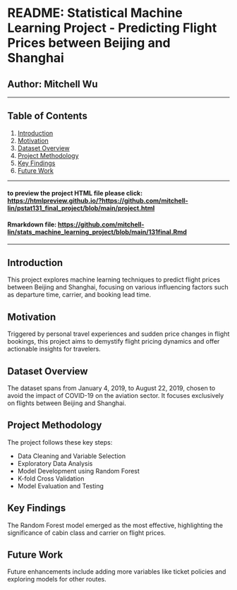 # README: Statistical Machine Learning Project - Predicting Flight Prices between Beijing and Shanghai

## Author: Mitchell Wu

---

## Table of Contents
1. [Introduction](#introduction)
2. [Motivation](#motivation)
3. [Dataset Overview](#dataset-overview)
4. [Project Methodology](#project-methodology)
5. [Key Findings](#key-findings)
6. [Future Work](#future-work)


---
#### to preview the project HTML file please click: https://htmlpreview.github.io/?https://github.com/mitchell-lin/pstat131_final_project/blob/main/project.html
#### Rmarkdown file: https://github.com/mitchell-lin/stats_machine_learning_project/blob/main/131final.Rmd
---
<a name="introduction"></a>
## Introduction
This project explores machine learning techniques to predict flight prices between Beijing and Shanghai, focusing on various influencing factors such as departure time, carrier, and booking lead time.

<a name="motivation"></a>
## Motivation
Triggered by personal travel experiences and sudden price changes in flight bookings, this project aims to demystify flight pricing dynamics and offer actionable insights for travelers.

<a name="dataset-overview"></a>
## Dataset Overview
The dataset spans from January 4, 2019, to August 22, 2019, chosen to avoid the impact of COVID-19 on the aviation sector. It focuses exclusively on flights between Beijing and Shanghai.

<a name="project-methodology"></a>
## Project Methodology
The project follows these key steps:
- Data Cleaning and Variable Selection
- Exploratory Data Analysis
- Model Development using Random Forest
- K-fold Cross Validation
- Model Evaluation and Testing

<a name="key-findings"></a>
## Key Findings
The Random Forest model emerged as the most effective, highlighting the significance of cabin class and carrier on flight prices.

<a name="future-work"></a>
## Future Work
Future enhancements include adding more variables like ticket policies and exploring models for other routes.

